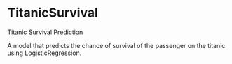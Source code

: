 # TitanicSurvival
Titanic Survival Prediction

A model that predicts the chance of survival of the passenger on the titanic using LogisticRegression.
